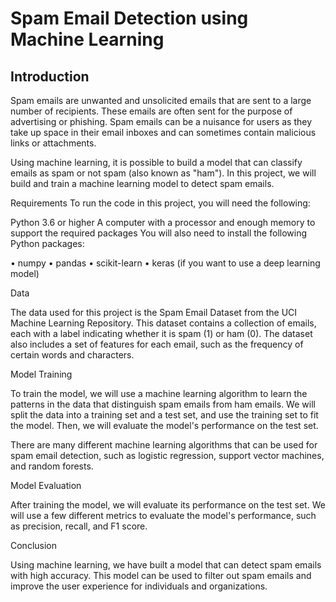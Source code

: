 # Spam Email Detection using Machine Learning
## Introduction
Spam emails are unwanted and unsolicited emails that are sent to a large number of recipients. These emails are often sent for the purpose of advertising or phishing. Spam emails can be a nuisance for users as they take up space in their email inboxes and can sometimes contain malicious links or attachments.

Using machine learning, it is possible to build a model that can classify emails as spam or not spam (also known as "ham"). In this project, we will build and train a machine learning model to detect spam emails.

Requirements
To run the code in this project, you will need the following:

Python 3.6 or higher
A computer with a processor and enough memory to support the required packages
You will also need to install the following Python packages:

•	numpy
•	pandas
•	scikit-learn
•	keras (if you want to use a deep learning model)

Data

The data used for this project is the Spam Email Dataset from the UCI Machine Learning Repository. This dataset contains a collection of emails, each with a label indicating whether it is spam (1) or ham (0). The dataset also includes a set of features for each email, such as the frequency of certain words and characters.

Model Training

To train the model, we will use a machine learning algorithm to learn the patterns in the data that distinguish spam emails from ham emails. We will split the data into a training set and a test set, and use the training set to fit the model. Then, we will evaluate the model's performance on the test set.

There are many different machine learning algorithms that can be used for spam email detection, such as logistic regression, support vector machines, and random forests. 

Model Evaluation

After training the model, we will evaluate its performance on the test set. We will use a few different metrics to evaluate the model's performance, such as precision, recall, and F1 score.

Conclusion

Using machine learning, we have built a model that can detect spam emails with high accuracy. This model can be used to filter out spam emails and improve the user experience for individuals and organizations.
